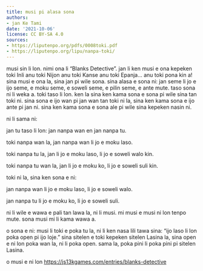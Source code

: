 ```yaml
---
title: musi pi alasa sona
authors:
- jan Ke Tami
date: '2021-10-06'
license: CC BY-SA 4.0
sources:
- https://liputenpo.org/pdfs/0008toki.pdf
- https://liputenpo.org/lipu/nanpa-toki/
---
```


musi sin li lon. nimi ona li “Blanks Detective”. jan li ken musi e ona kepeken toki Inli anu toki Nijon anu toki Kanse anu toki Epanja... anu toki pona kin a! sina musi e ona la, sina jan pi wile sona. sina alasa e sona ni: jan seme li jo e ijo seme, e moku seme, e soweli seme, e pilin seme, e ante mute. taso sona ni li weka a. toki taso li lon. ken la sina ken kama sona e sona pi wile sina tan toki ni. sina sona e ijo wan pi jan wan tan toki ni la, sina ken kama sona e ijo ante pi jan ni. sina ken kama sona e sona ale pi wile sina kepeken nasin ni.

ni li sama ni:

jan tu taso li lon: jan nanpa wan en jan nanpa tu.

toki nanpa wan la, jan nanpa wan li jo e moku laso.

toki nanpa tu la, jan li jo e moku laso, li jo e soweli walo kin.

toki nanpa tu wan la, jan li jo e moku ko, li jo e soweli suli kin.

toki ni la, sina ken sona e ni:

jan nanpa wan li jo e moku laso, li jo e soweli walo.

jan nanpa tu li jo e moku ko, li jo e soweli suli.

ni li wile e wawa e pali tan lawa la, ni li musi. mi musi e musi ni lon tenpo mute. sona musi mi li kama wawa a.

o sona e ni: musi li toki e poka tu la, ni li ken nasa lili tawa sina: “ijo laso li lon poka open pi ijo loje.” sina sitelen e toki kepeken sitelen Lasina la, sina open e ni lon poka wan la, ni li poka open. sama la, poka pini li poka pini pi sitelen Lasina.

o musi e ni lon https://js13kgames.com/entries/blanks-detective